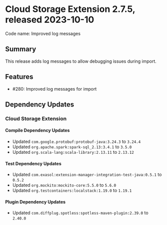 # Cloud Storage Extension 2.7.5, released 2023-10-10

Code name: Improved log messages

## Summary

This release adds log messages to allow debugging issues during import.

## Features

* #280: Improved log messages for import
## Dependency Updates

### Cloud Storage Extension

#### Compile Dependency Updates

* Updated `com.google.protobuf:protobuf-java:3.24.3` to `3.24.4`
* Updated `org.apache.spark:spark-sql_2.13:3.4.1` to `3.5.0`
* Updated `org.scala-lang:scala-library:2.13.11` to `2.13.12`

#### Test Dependency Updates

* Updated `com.exasol:extension-manager-integration-test-java:0.5.1` to `0.5.2`
* Updated `org.mockito:mockito-core:5.5.0` to `5.6.0`
* Updated `org.testcontainers:localstack:1.19.0` to `1.19.1`

#### Plugin Dependency Updates

* Updated `com.diffplug.spotless:spotless-maven-plugin:2.39.0` to `2.40.0`
